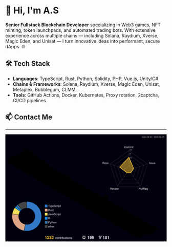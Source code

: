 # 👋 Hi, I'm A.S 

**Senior Fullstack Blockchain Developer** specializing in Web3 games, NFT minting, token launchpads, and automated trading bots. With extensive experience across multiple chains — including Solana, Raydium, Xverse, Magic Eden, and Unisat — I turn innovative ideas into performant, secure dApps. 🌐

## 🛠️ Tech Stack

- **Languages**: TypeScript, Rust, Python, Solidity, PHP, Vue.js, Unity/C#
- **Chains & Frameworks**: Solana, Raydium, Xverse, Magic Eden, Unisat, Metaplex, Bubblegum, CLMM
- **Tools**: GitHub Actions, Docker, Kubernetes, Proxy rotation, 2captcha, CI/CD pipelines

  
## 📫 Contact Me
---

<!--
**** is a ✨ _special_ ✨ repository because its `README.md` (this file) appears on your GitHub profile.

Here are some ideas to get you started:

- 🔭 I’m currently working on ...
- 🌱 I’m currently learning ...
- 👯 I’m looking to collaborate on ...
- 🤔 I’m looking for help with ...
- 💬 Ask me about ...
- 📫 How to reach me: ...
- 😄 Pronouns: ...
- ⚡ Fun fact: ...
-->
![](./profile-3d-contrib/profile-night-rainbow.svg)
